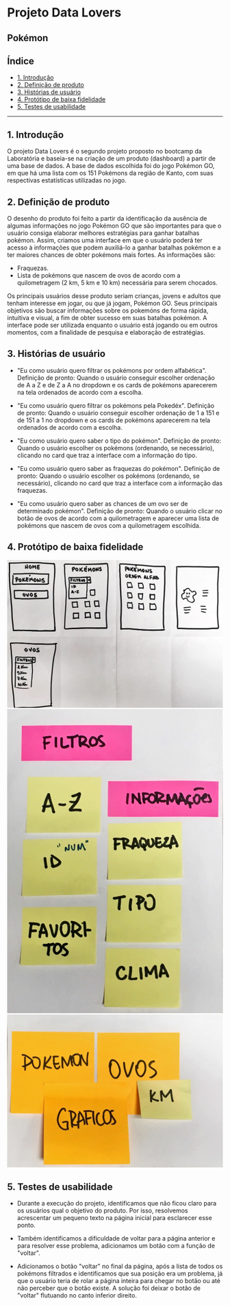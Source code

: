# Projeto Data Lovers
## Pokémon

## Índice

* [1. Introdução](#1-introdução)
* [2. Definição de produto](#2-definição-de-produto)
* [3. Histórias de usuário](#3-histórias-de-usuário)
* [4. Protótipo de baixa fidelidade](#4-protótipo-de-baixa-fidelidade)
* [5. Testes de usabilidade](#5-testes-de-usabilidade)

***

## 1. Introdução

O projeto Data Lovers é o segundo projeto proposto no bootcamp da Laboratória e baseia-se na criação de um produto (dashboard) a partir de uma base de dados. A base de dados escolhida foi do jogo Pokémon GO, em que há uma lista com os 151 Pokémons da região de Kanto, com suas respectivas estatísticas utilizadas no jogo.

## 2. Definição de produto

O desenho do produto foi feito a partir da identificação da ausência de algumas informações no jogo Pokémon GO que são importantes para que o usuário consiga elaborar melhores estratégias para ganhar batalhas pokémon. Assim, criamos uma interface em que o usuário poderá ter acesso à informações que podem auxiliá-lo a ganhar batalhas pokémon e a ter maiores chances de obter pokémons mais fortes. As informações são:
* Fraquezas.
* Lista de pokémons que nascem de ovos de acordo com a quilometragem (2 km, 5 km e 10 km) necessária para serem chocados.  

Os principais usuários desse produto seriam crianças, jovens e adultos que tenham interesse em jogar, ou que já jogam, Pokémon GO. Seus principais objetivos são buscar informações sobre os pokemóns de forma rápida, intuitiva e visual, a fim de obter sucesso em suas batalhas pokémon.
A interface pode ser utilizada enquanto o usuário está jogando ou em outros momentos, com a finalidade de pesquisa e elaboração de estratégias.

## 3. Histórias de usuário

* "Eu como usuário quero filtrar os pokémons por ordem alfabética".
Definição de pronto: Quando o usuário conseguir escolher ordenação de A a Z e de Z a A no dropdown e os cards de pokémons aparecerem na tela ordenados de acordo com a escolha.

* "Eu como usuário quero filtrar os pokémons pela Pokedéx".
Definição de pronto: Quando o usuário conseguir escolher ordenação de 1 a 151 e de 151 a 1 no dropdown e os cards de pokémons aparecerem na tela ordenados de acordo com a escolha.

* "Eu como usuário quero saber o tipo do pokémon".
Definição de pronto: Quando o usuário escolher os pokémons (ordenando, se necessário), clicando no card que traz a interface com a informação do tipo.

* "Eu como usuário quero saber as fraquezas do pokémon".
Definição de pronto: Quando o usuário escolher os pokémons (ordenando, se necessário), clicando no card que traz a interface com a informação das fraquezas.

* "Eu como usuário quero saber as chances de um ovo ser de determinado pokémon".
Definição de pronto: Quando o usuário clicar no botão de ovos de acordo com a quilometragem e aparecer uma lista de pokémons que nascem de ovos com a quilometragem escolhida.

## 4. Protótipo de baixa fidelidade

![protótipo1](src/images/IMG_5048.jpg)
![protótipo2](src/images/IMG_5051.JPG)
![protótipo3](src/images/IMG_5052.jpg)

## 5. Testes de usabilidade

* Durante a execução do projeto, identificamos que não ficou claro para os usuários qual o objetivo do produto. Por isso, resolvemos acrescentar um pequeno texto na página inicial para esclarecer esse ponto.

* Também identificamos a dificuldade de voltar para a página anterior e para resolver esse problema, adicionamos um botão com a função de "voltar".

* Adicionamos o botão "voltar" no final da página, após a lista de todos os pokémons filtrados e identificamos que sua posição era um problema, já que o usuário teria de rolar a página inteira para chegar no botão ou até não perceber que o botão existe. A solução foi deixar o botão de "voltar" flutuando no canto inferior direito.
